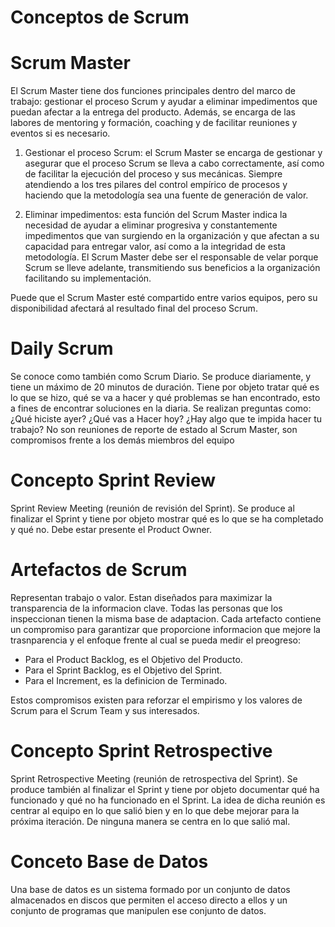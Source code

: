 # Conceptos de Scrum


# Scrum Master
El Scrum Master tiene dos funciones principales dentro del marco de trabajo: gestionar el proceso Scrum y ayudar a eliminar impedimentos que puedan afectar a la entrega del producto. Además, se encarga de las labores de mentoring y formación, coaching y de facilitar reuniones y eventos si es necesario.

1.    Gestionar el proceso Scrum: el Scrum Master se encarga de gestionar y asegurar que el proceso Scrum se lleva a cabo correctamente, así como de facilitar la ejecución del proceso y sus mecánicas. Siempre atendiendo a los tres pilares del control empírico de procesos y haciendo que la metodología sea una fuente de generación de valor.

2.    Eliminar impedimentos: esta función del Scrum Master indica la necesidad de ayudar a eliminar progresiva y constantemente impedimentos que van surgiendo en la organización y que afectan a su capacidad para entregar valor, así como a la integridad de esta metodología. El Scrum Master debe ser el responsable de velar porque Scrum se lleve adelante, transmitiendo sus beneficios a la organización facilitando su implementación.

Puede que el Scrum Master esté compartido entre varios equipos, pero su disponibilidad afectará al resultado final del proceso Scrum.

# Daily Scrum

Se conoce como también como Scrum Diario. Se produce diariamente, y tiene un máximo de 20 minutos de duración. Tiene por objeto tratar qué es lo que se hizo, qué se va a hacer y qué problemas se han encontrado, esto a fines de encontrar soluciones en la diaria. Se realizan preguntas como: ¿Qué hiciste ayer? ¿Qué vas a Hacer hoy? ¿Hay algo que te impida hacer tu trabajo?
No son reuniones de reporte de estado al Scrum Master, son compromisos frente a los demás miembros del equipo

# Concepto Sprint Review 

Sprint Review Meeting (reunión de revisión del Sprint). Se produce al finalizar el Sprint y tiene por objeto mostrar qué es lo que se ha completado y qué no. Debe estar presente el Product Owner.

# Artefactos de Scrum 

Representan trabajo o valor. Estan diseñados para maximizar la transparencia de la informacion clave. Todas las personas que los inspeccionan tienen la misma base de adaptacion.
Cada artefacto contiene un compromiso para garantizar que proporcione informacion que mejore la trasnparencia y el enfoque frente al cual se pueda medir el preogreso:

- Para el Product Backlog, es el Objetivo del Producto.
- Para el Sprint Backlog, es el Objetivo del Sprint.
- Para el Increment, es la definicion de Terminado.

Estos compromisos existen para reforzar el empirismo y los valores de Scrum para el Scrum Team y sus interesados.
# Concepto Sprint Retrospective

Sprint Retrospective Meeting (reunión de retrospectiva del Sprint). Se produce también al finalizar el Sprint y tiene por objeto documentar qué ha funcionado y qué no ha funcionado en el Sprint. La idea de dicha reunión es centrar al equipo en lo que salió bien y en lo que debe mejorar para la próxima iteración. De ninguna manera se centra en lo que salió mal.

# Conceto Base de Datos
 Una base de datos es un sistema formado por un conjunto de datos almacenados en discos que permiten el acceso directo a ellos y un conjunto de programas que manipulen ese conjunto de datos.
